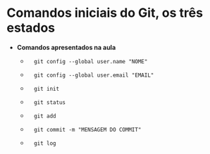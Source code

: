 # Comandos iniciais do Git, os três estados

- **Comandos apresentados na aula**
  - ```console
      git config --global user.name "NOME"
    ```
  - ```console
      git config --global user.email "EMAIL"
    ```
  - ```console
      git init
    ```
  - ```console
      git status
    ```
  - ```console
      git add
    ```
  - ```console
      git commit -m "MENSAGEM DO COMMIT"
    ```
  - ```console
      git log
    ```